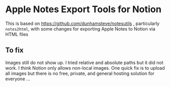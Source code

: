 # Apple Notes Export Tools for Notion

This is based on https://github.com/dunhamsteve/notesutils , particularly `notes2html`, with some changes for exporting Apple Notes to Notion via HTML files

## To fix

Images still do not show up. I tried relative and absolute paths but it did not work. I think Notion only allows non-local images. One quick fix is to upload all images but there is no free, private, and general hosting solution for everyone ...